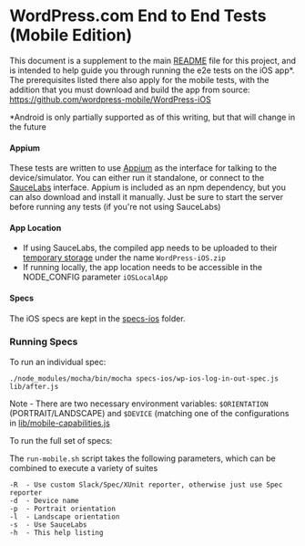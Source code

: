 # WordPress.com End to End Tests (Mobile Edition)

This document is a supplement to the main [README](README.md) file for this project, and is intended to help guide you through running the e2e tests on the iOS app*.  The prerequisites listed there also apply for the mobile tests, with the addition that you must download and build the app from source: https://github.com/wordpress-mobile/WordPress-iOS

*Android is only partially supported as of this writing, but that will change in the future

#### Appium
These tests are written to use [Appium](http://appium.io) as the interface for talking to the device/simulator.  You can either run it standalone, or connect to the [SauceLabs](https://saucelabs.com/) interface.  Appium is included as an npm dependency, but you can also download and install it manually.  Just be sure to start the server before running any tests (if you're not using SauceLabs)

#### App Location
* If using SauceLabs, the compiled app needs to be uploaded to their [temporary storage](https://wiki.saucelabs.com/display/DOCS/Temporary+Storage+Methods) under the name `WordPress-iOS.zip`
* If running locally, the app location needs to be accessible in the NODE_CONFIG parameter `iOSLocalApp`

#### Specs

The iOS specs are kept in the [specs-ios](/specs-ios) folder.

### Running Specs

To run an individual spec:

`./node_modules/mocha/bin/mocha specs-ios/wp-ios-log-in-out-spec.js lib/after.js`

Note - There are two necessary environment variables: `$ORIENTATION` (PORTRAIT/LANDSCAPE) and `$DEVICE` (matching one of the configurations in [lib/mobile-capabilities.js](lib/mobile-capabilities.js)

To run the full set of specs:

The `run-mobile.sh` script takes the following parameters, which can be combined to execute a variety of suites
```
-R	- Use custom Slack/Spec/XUnit reporter, otherwise just use Spec reporter
-d  - Device name
-p	- Portrait orientation
-l	- Landscape orientation
-s	- Use SauceLabs
-h	- This help listing
```
